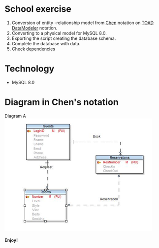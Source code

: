 # School exercise
1) Conversion of entity -relationship model from [Chen](https://en.wikipedia.org/wiki/Entity–relationship_model#/media/File:ER_Diagram_MMORPG.png) notation on [TOAD DataModeler](https://www.toadworld.com) notation.
2) Converting to a physical model for MySQL 8.0.
3) Exporting the script creating the database schema.
4) Complete the database with data.
5) Check dependencies

# Technology

  - MySQL 8.0

# Diagram in Chen's notation
Diagram A
![Chen's diagram](./diagram_a/Capture.jpg)

#### Enjoy!
